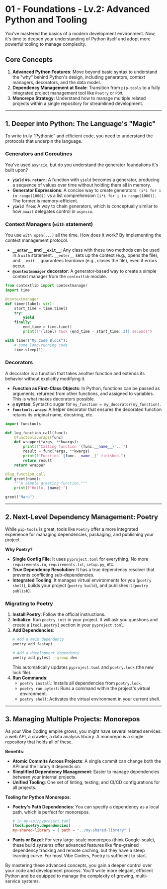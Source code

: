 # 01 - Foundations - Lv.2: Advanced Python and Tooling

You've mastered the basics of a modern development environment. Now, it's time to deepen your understanding of Python itself and adopt more powerful tooling to manage complexity.

## Core Concepts

1.  **Advanced Python Features**: Move beyond basic syntax to understand the "why" behind Python's design, including generators, context managers, decorators, and the data model.
2.  **Dependency Management at Scale**: Transition from `pip-tools` to a fully integrated project management tool like `Poetry` or `PDM`.
3.  **Monorepo Strategy**: Understand how to manage multiple related projects within a single repository for streamlined development.

---

## 1. Deeper into Python: The Language's "Magic"

To write truly "Pythonic" and efficient code, you need to understand the protocols that underpin the language.

### Generators and Coroutines
You've used `asyncio`, but do you understand the generator foundations it's built upon?
-   **`yield` vs. `return`**: A function with `yield` becomes a generator, producing a sequence of values over time without holding them all in memory.
-   **Generator Expressions**: A concise way to create generators: `(i*i for i in range(1000))` vs a list comprehension `[i*i for i in range(1000)]`. The former is memory-efficient.
-   **`yield from`**: A way to chain generators, which is conceptually similar to how `await` delegates control in `asyncio`.

### Context Managers (`with` statement)
You use `with open(...)` all the time. How does it work? By implementing the context management protocol.
-   **`__enter__` and `__exit__`**: Any class with these two methods can be used in a `with` statement. `__enter__` sets up the context (e.g., opens the file), and `__exit__` guarantees teardown (e.g., closes the file), even if errors occur.
-   **`@contextmanager` decorator**: A generator-based way to create a simple context manager from the `contextlib` module.

```python
from contextlib import contextmanager
import time

@contextmanager
def timer(label: str):
    start_time = time.time()
    try:
        yield
    finally:
        end_time = time.time()
        print(f"{label} took {end_time - start_time:.3f} seconds")

with timer("My Code Block"):
    # some long-running code
    time.sleep(1)
```

### Decorators
A decorator is a function that takes another function and extends its behavior without explicitly modifying it.
-   **Function as First-Class Objects**: In Python, functions can be passed as arguments, returned from other functions, and assigned to variables. This is what makes decorators possible.
-   **`@` syntax**: Syntactic sugar for `my_function = my_decorator(my_function)`.
-   **`functools.wraps`**: A helper decorator that ensures the decorated function retains its original name, docstring, etc.

```python
import functools

def log_function_call(func):
    @functools.wraps(func)
    def wrapper(*args, **kwargs):
        print(f"Calling function '{func.__name__}'...")
        result = func(*args, **kwargs)
        print(f"Function '{func.__name__}' finished.")
        return result
    return wrapper

@log_function_call
def greet(name):
    """A simple greeting function."""
    print(f"Hello, {name}!")

greet("Naru")
```

---

## 2. Next-Level Dependency Management: Poetry

While `pip-tools` is great, tools like `Poetry` offer a more integrated experience for managing dependencies, packaging, and publishing your project.

**Why Poetry?**
-   **Single Config File**: It uses `pyproject.toml` for everything. No more `requirements.in`, `requirements.txt`, `setup.py`, etc.
-   **True Dependency Resolution**: It has a true dependency resolver that prevents conflicting sub-dependencies.
-   **Integrated Tooling**: It manages virtual environments for you (`poetry shell`), builds your project (`poetry build`), and publishes it (`poetry publish`).

### Migrating to Poetry

1.  **Install Poetry**: Follow the official instructions.
2.  **Initialize**: Run `poetry init` in your project. It will ask you questions and create a `[tool.poetry]` section in your `pyproject.toml`.
3.  **Add Dependencies**:
    ```bash
    # Add a main dependency
    poetry add fastapi

    # Add a development dependency
    poetry add pytest --group dev
    ```
    This automatically updates `pyproject.toml` and `poetry.lock` (the new lock file).
4.  **Run Commands**:
    -   `poetry install`: Installs all dependencies from `poetry.lock`.
    -   `poetry run pytest`: Runs a command within the project's virtual environment.
    -   `poetry shell`: Activates the virtual environment in your current shell.

---

## 3. Managing Multiple Projects: Monorepos

As your Vibe Coding empire grows, you might have several related services: a web API, a crawler, a data analysis library. A monorepo is a single repository that holds all of these.

**Benefits**:
-   **Atomic Commits Across Projects**: A single commit can change both the API and the library it depends on.
-   **Simplified Dependency Management**: Easier to manage dependencies between your internal projects.
-   **Unified Tooling**: One set of linting, testing, and CI/CD configurations for all projects.

**Tooling for Python Monorepos**:
-   **Poetry's Path Dependencies**: You can specify a dependency as a local path, which is perfect for monorepos.
    ```toml
    # in my-api/pyproject.toml
    [tool.poetry.dependencies]
    my-shared-library = { path = "../my-shared-library" }
    ```
-   **Pants or Bazel**: For very large-scale monorepos (think Google-scale), these build systems offer advanced features like fine-grained dependency tracking and remote caching, but they have a steep learning curve. For most Vibe Coders, Poetry is sufficient to start.

By mastering these advanced concepts, you gain a deeper control over your code and development process. You'll write more elegant, efficient Python and be equipped to manage the complexity of growing, multi-service systems.
